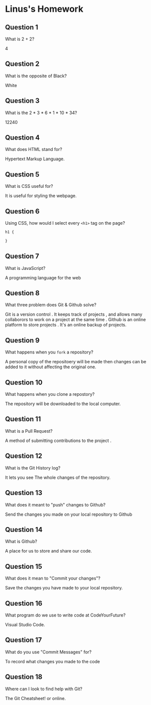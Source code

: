 # Linus's Homework

## Question 1

What is 2 + 2?

4

## Question 2

What is the opposite of Black?

White

## Question 3

What is the  2 * 3 * 6 * 1 * 10 * 34?

12240

## Question 4 

What does HTML stand for?

Hypertext Markup Language.

## Question 5

What is CSS useful for?

It is useful for styling the webpage.
## Question 6

Using CSS, how would I select every `<h1>` tag on the page?

```css
h1 {

}
```

## Question 7

What is JavaScript?

A programming language for the web

## Question 8

What three problem does Git & Github solve?

Git is a version control . It keeps track of projects , and allows many collaborors to work on a project at the same time . 
Github is an online platform to store projects . It's an online backup of projects.

## Question 9

What happens when you `fork` a repository?

A personal copy of the repositoery will be made then changes can be added to it without affecting the original one.
## Question 10 

What happens when you clone a repostory?

The repository will be downloaded to the local computer.

## Question 11

What is a Pull Request?

A method of submitting contributions to the project .

## Question 12

What is the Git History log?

It lets you see The whole changes of the repository.

## Question 13

What does it meant to "push" changes to Github?

Send the changes you made on your local repository to Github

## Question 14

What is Github?

A place for us to store and share our code.

## Question 15

What does it mean to "Commit your changes"?

Save the changes you have made to your local repository.

## Question 16

What program do we use to write code at CodeYourFuture?

Visual Studio Code.

## Question 17

What do you use "Commit Messages" for?

To record what changes you made to the code

## Question 18

Where can I look to find help with Git?

The Git Cheatsheet! or online.
